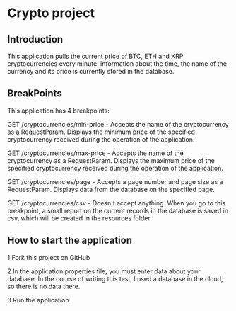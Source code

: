 # Crypto project
## Introduction
This application pulls the current price of BTC, ETH and XRP cryptocurrencies every minute, information about the time, the name of the currency and its price is currently stored in the database.
## BreakPoints
This application has 4 breakpoints:

GET /cryptocurrencies/min-price - Accepts the name of the cryptocurrency as a RequestParam. Displays the minimum price of the specified cryptocurrency received during the operation of the application.

GET /cryptocurrencies/max-price - Accepts the name of the cryptocurrency as a RequestParam. Displays the maximum price of the specified cryptocurrency received during the operation of the application.

GET /cryptocurrencies/page - Accepts a page number and page size as a RequestParam. Displays data from the database on the specified page.

GET /cryptocurrencies/csv - Doesn't accept anything. When you go to this breakpoint, a small report on the current records in the database is saved in csv, which will be created in the resources folder

## How to start the application
1.Fork this project on GitHub

2.In the application.properties file, you must enter data about your database. In the course of writing this test, I used a database in the cloud, so there is no data there.

3.Run the application

